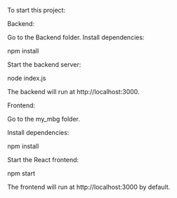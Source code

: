 To start this project:

Backend:

Go to the Backend folder.
Install dependencies:

npm install

Start the backend server:

node index.js

The backend will run at http://localhost:3000.

Frontend:

Go to the my_mbg folder.

Install dependencies:

npm install

Start the React frontend:

npm start

The frontend will run at http://localhost:3000 by default.
